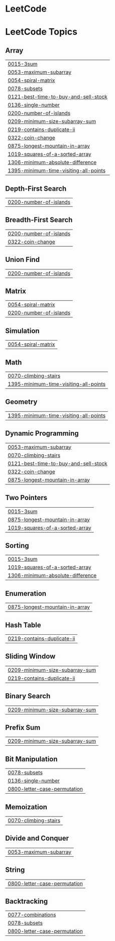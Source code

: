 # LeetCode
<!---LeetCode Topics Start-->
# LeetCode Topics
## Array
|  |
| ------- |
| [0015-3sum](https://github.com/venuthelord/LeetCode/tree/master/0015-3sum) |
| [0053-maximum-subarray](https://github.com/venuthelord/LeetCode/tree/master/0053-maximum-subarray) |
| [0054-spiral-matrix](https://github.com/venuthelord/LeetCode/tree/master/0054-spiral-matrix) |
| [0078-subsets](https://github.com/venuthelord/LeetCode/tree/master/0078-subsets) |
| [0121-best-time-to-buy-and-sell-stock](https://github.com/venuthelord/LeetCode/tree/master/0121-best-time-to-buy-and-sell-stock) |
| [0136-single-number](https://github.com/venuthelord/LeetCode/tree/master/0136-single-number) |
| [0200-number-of-islands](https://github.com/venuthelord/LeetCode/tree/master/0200-number-of-islands) |
| [0209-minimum-size-subarray-sum](https://github.com/venuthelord/LeetCode/tree/master/0209-minimum-size-subarray-sum) |
| [0219-contains-duplicate-ii](https://github.com/venuthelord/LeetCode/tree/master/0219-contains-duplicate-ii) |
| [0322-coin-change](https://github.com/venuthelord/LeetCode/tree/master/0322-coin-change) |
| [0875-longest-mountain-in-array](https://github.com/venuthelord/LeetCode/tree/master/0875-longest-mountain-in-array) |
| [1019-squares-of-a-sorted-array](https://github.com/venuthelord/LeetCode/tree/master/1019-squares-of-a-sorted-array) |
| [1306-minimum-absolute-difference](https://github.com/venuthelord/LeetCode/tree/master/1306-minimum-absolute-difference) |
| [1395-minimum-time-visiting-all-points](https://github.com/venuthelord/LeetCode/tree/master/1395-minimum-time-visiting-all-points) |
## Depth-First Search
|  |
| ------- |
| [0200-number-of-islands](https://github.com/venuthelord/LeetCode/tree/master/0200-number-of-islands) |
## Breadth-First Search
|  |
| ------- |
| [0200-number-of-islands](https://github.com/venuthelord/LeetCode/tree/master/0200-number-of-islands) |
| [0322-coin-change](https://github.com/venuthelord/LeetCode/tree/master/0322-coin-change) |
## Union Find
|  |
| ------- |
| [0200-number-of-islands](https://github.com/venuthelord/LeetCode/tree/master/0200-number-of-islands) |
## Matrix
|  |
| ------- |
| [0054-spiral-matrix](https://github.com/venuthelord/LeetCode/tree/master/0054-spiral-matrix) |
| [0200-number-of-islands](https://github.com/venuthelord/LeetCode/tree/master/0200-number-of-islands) |
## Simulation
|  |
| ------- |
| [0054-spiral-matrix](https://github.com/venuthelord/LeetCode/tree/master/0054-spiral-matrix) |
## Math
|  |
| ------- |
| [0070-climbing-stairs](https://github.com/venuthelord/LeetCode/tree/master/0070-climbing-stairs) |
| [1395-minimum-time-visiting-all-points](https://github.com/venuthelord/LeetCode/tree/master/1395-minimum-time-visiting-all-points) |
## Geometry
|  |
| ------- |
| [1395-minimum-time-visiting-all-points](https://github.com/venuthelord/LeetCode/tree/master/1395-minimum-time-visiting-all-points) |
## Dynamic Programming
|  |
| ------- |
| [0053-maximum-subarray](https://github.com/venuthelord/LeetCode/tree/master/0053-maximum-subarray) |
| [0070-climbing-stairs](https://github.com/venuthelord/LeetCode/tree/master/0070-climbing-stairs) |
| [0121-best-time-to-buy-and-sell-stock](https://github.com/venuthelord/LeetCode/tree/master/0121-best-time-to-buy-and-sell-stock) |
| [0322-coin-change](https://github.com/venuthelord/LeetCode/tree/master/0322-coin-change) |
| [0875-longest-mountain-in-array](https://github.com/venuthelord/LeetCode/tree/master/0875-longest-mountain-in-array) |
## Two Pointers
|  |
| ------- |
| [0015-3sum](https://github.com/venuthelord/LeetCode/tree/master/0015-3sum) |
| [0875-longest-mountain-in-array](https://github.com/venuthelord/LeetCode/tree/master/0875-longest-mountain-in-array) |
| [1019-squares-of-a-sorted-array](https://github.com/venuthelord/LeetCode/tree/master/1019-squares-of-a-sorted-array) |
## Sorting
|  |
| ------- |
| [0015-3sum](https://github.com/venuthelord/LeetCode/tree/master/0015-3sum) |
| [1019-squares-of-a-sorted-array](https://github.com/venuthelord/LeetCode/tree/master/1019-squares-of-a-sorted-array) |
| [1306-minimum-absolute-difference](https://github.com/venuthelord/LeetCode/tree/master/1306-minimum-absolute-difference) |
## Enumeration
|  |
| ------- |
| [0875-longest-mountain-in-array](https://github.com/venuthelord/LeetCode/tree/master/0875-longest-mountain-in-array) |
## Hash Table
|  |
| ------- |
| [0219-contains-duplicate-ii](https://github.com/venuthelord/LeetCode/tree/master/0219-contains-duplicate-ii) |
## Sliding Window
|  |
| ------- |
| [0209-minimum-size-subarray-sum](https://github.com/venuthelord/LeetCode/tree/master/0209-minimum-size-subarray-sum) |
| [0219-contains-duplicate-ii](https://github.com/venuthelord/LeetCode/tree/master/0219-contains-duplicate-ii) |
## Binary Search
|  |
| ------- |
| [0209-minimum-size-subarray-sum](https://github.com/venuthelord/LeetCode/tree/master/0209-minimum-size-subarray-sum) |
## Prefix Sum
|  |
| ------- |
| [0209-minimum-size-subarray-sum](https://github.com/venuthelord/LeetCode/tree/master/0209-minimum-size-subarray-sum) |
## Bit Manipulation
|  |
| ------- |
| [0078-subsets](https://github.com/venuthelord/LeetCode/tree/master/0078-subsets) |
| [0136-single-number](https://github.com/venuthelord/LeetCode/tree/master/0136-single-number) |
| [0800-letter-case-permutation](https://github.com/venuthelord/LeetCode/tree/master/0800-letter-case-permutation) |
## Memoization
|  |
| ------- |
| [0070-climbing-stairs](https://github.com/venuthelord/LeetCode/tree/master/0070-climbing-stairs) |
## Divide and Conquer
|  |
| ------- |
| [0053-maximum-subarray](https://github.com/venuthelord/LeetCode/tree/master/0053-maximum-subarray) |
## String
|  |
| ------- |
| [0800-letter-case-permutation](https://github.com/venuthelord/LeetCode/tree/master/0800-letter-case-permutation) |
## Backtracking
|  |
| ------- |
| [0077-combinations](https://github.com/venuthelord/LeetCode/tree/master/0077-combinations) |
| [0078-subsets](https://github.com/venuthelord/LeetCode/tree/master/0078-subsets) |
| [0800-letter-case-permutation](https://github.com/venuthelord/LeetCode/tree/master/0800-letter-case-permutation) |
<!---LeetCode Topics End-->